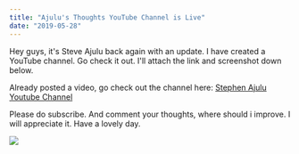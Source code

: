 ```yaml
---
title: "Ajulu's Thoughts YouTube Channel is Live"
date: "2019-05-28"
---
```


Hey guys, it's Steve Ajulu back again with an update. I have created a YouTube channel. Go check it out. I'll attach the link and screenshot down below.

Already posted a video, go check out the channel here: [Stephen Ajulu Youtube Channel](https://www.youtube.com/channel/UC043ZXL-t3yqtgcIxJmkHuA?)

Please do subscribe. And comment your thoughts, where should i improve. I will appreciate it. Have a lovely day.

[![](images/annotation-2019-05-28-190614.png)](https://www.youtube.com/channel/UC043ZXL-t3yqtgcIxJmkHuA?)
